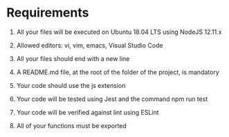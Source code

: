 # Requirements

1. All your files will be executed on Ubuntu 18.04 LTS using NodeJS 12.11.x

2. Allowed editors: vi, vim, emacs, Visual Studio Code

3. All your files should end with a new line

4. A README.md file, at the root of the folder of the project, is mandatory

5. Your code should use the js extension

6. Your code will be tested using Jest and the command 
npm run test

7. Your code will be verified against lint using ESLint

8. All of your functions must be exported

